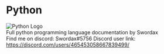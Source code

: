 # Python
<img src="http://assets.stickpng.com/images/5848152fcef1014c0b5e4967.png" alt="Python Logo"><br>
Full python programming language documentation by Swordax<br>
Find me on discord: Swordax#5756
Discord user link: https://discord.com/users/465453058667839499/
